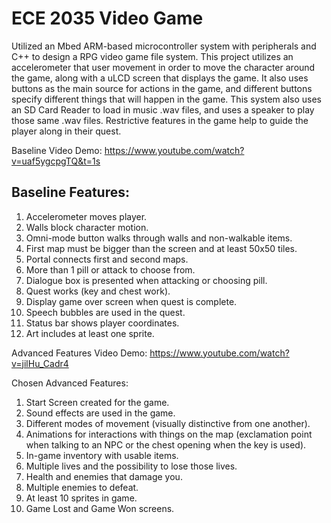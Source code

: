 # ECE 2035 Video Game
 
Utilized an Mbed ARM-based microcontroller system with peripherals and C++ to design a RPG video game file system. This project utilizes an accelerometer that user movement in order to move the character around the game, along with a uLCD screen that displays the game.  It also uses buttons as the main source for actions in the game, and different buttons specify different things that will happen in the game. This system also uses an SD Card Reader to load in music .wav files, and uses a speaker to play those same .wav files. Restrictive features in the game help to guide the player along in their quest.

Baseline Video Demo: https://www.youtube.com/watch?v=uaf5ygcpgTQ&t=1s

## Baseline Features: 
1) Accelerometer moves player.
2) Walls block character motion.
3) Omni-mode button walks through walls and non-walkable items.
4) First map must be bigger than the screen and at least 50x50 tiles.
5) Portal connects first and second maps.
6) More than 1 pill or attack to choose from.
7) Dialogue box is presented when attacking or choosing pill.
8) Quest works (key and chest work).
9) Display game over screen when quest is complete.
10) Speech bubbles are used in the quest.
11) Status bar shows player coordinates. 
12) Art includes at least one sprite.

Advanced Features Video Demo: https://www.youtube.com/watch?v=jilHu_Cadr4

Chosen Advanced Features:
1) Start Screen created for the game.
2) Sound effects are used in the game.
3) Different modes of movement (visually distinctive from one another).
4) Animations for interactions with things on the map (exclamation point when talking to an NPC or the chest opening when the key is used).
5) In-game inventory with usable items.
6) Multiple lives and the possibility to lose those lives.
7) Health and enemies that damage you.
8) Multiple enemies to defeat.
9) At least 10 sprites in game.
10) Game Lost and Game Won screens.
